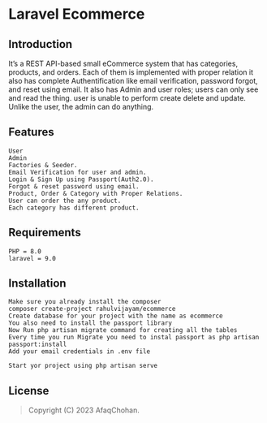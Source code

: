 # Laravel Ecommerce 
## Introduction 
It’s a REST API-based small eCommerce system that has categories, products, and orders. Each of them is implemented with proper relation it also has complete Authentification like email verification, password forgot, and reset using email. It also has Admin and user roles; users can only see and read the thing. user is unable to perform create delete and update. Unlike the user, the admin can do anything.
## Features
    User 
    Admin
    Factories & Seeder.
    Email Verification for user and admin.
    Login & Sign Up using Passport(Auth2.0).
    Forgot & reset password using email.
    Product, Order & Category with Proper Relations.
    User can order the any product.
    Each category has different product.

## Requirements

    PHP = 8.0
    laravel = 9.0

## Installation
    Make sure you already install the composer
    composer create-project rahulvijayam/ecommerce 
    Create database for your project with the name as ecommerce
    You also need to install the passport library 
    Now Run php artisan migrate command for creating all the tables
    Every time you run Migrate you need to instal passport as php artisan passport:install
    Add your email credentials in .env file
    
    Start yor project using php artisan serve

## License

>Copyright (C) 2023 AfaqChohan.

    
